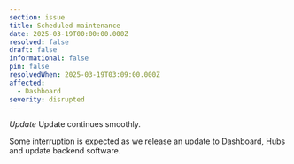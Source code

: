 ```yaml
---
section: issue
title: Scheduled maintenance
date: 2025-03-19T00:00:00.000Z
resolved: false
draft: false
informational: false
pin: false
resolvedWhen: 2025-03-19T03:09:00.000Z
affected:
  - Dashboard
severity: disrupted
---
```

*Update* Update continues smoothly.

Some interruption is expected as we release an update to Dashboard, Hubs and update backend software.
